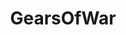 ---
title: GearsOfWar
crosslinks:
- livven
- GearsLFG
- pcmasterrace
- pcgaming
- creepy
- Gamingcirclejerk
- UnexpectedWestworld
- autotldr
- leagueoflegends
- The_Donald
- tifu
- underpopular
- StreetFighter
- nvidia
- forza
- pcmustardrace
- rickandmorty
- forhonor
- gaming
- PhotoshopRequest
---
